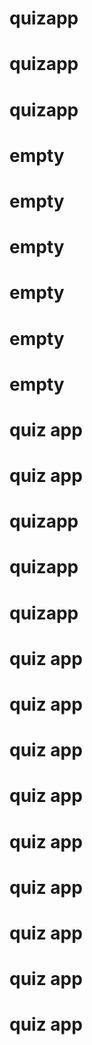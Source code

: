 # quizapp
# quizapp
# quizapp
# empty
# empty
# empty
# empty
# empty
# empty
# quiz app
# quiz app
# quizapp
# quizapp
# quizapp
# quiz app
# quiz app
# quiz app
# quiz app
# quiz app
# quiz app
# quiz app
# quiz app
# quiz app
